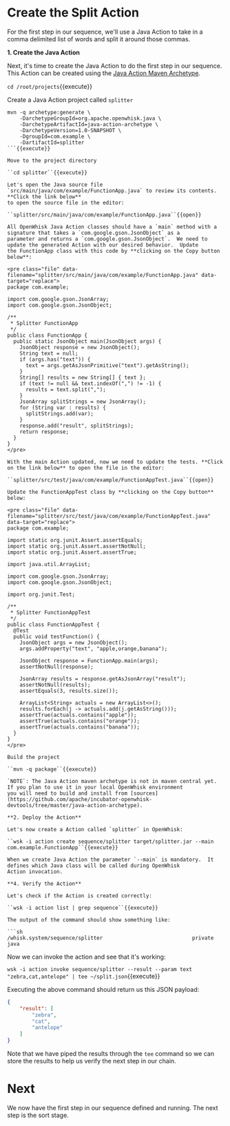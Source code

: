 # Create the Split Action

For the first step in our sequence, we'll use a Java Action to take in a comma delimited list of words and split it around those commas.


**1. Create the Java Action**

Next, it's time to create the Java Action to do the first step in our sequence.  This Action can be created using the [Java Action 
Maven Archetype](https://github.com/apache/incubator-openwhisk-devtools/tree/master/java-action-archetype).  

``cd /root/projects``{{execute}}

Create a Java Action project called `splitter`

```
mvn -q archetype:generate \
    -DarchetypeGroupId=org.apache.openwhisk.java \
    -DarchetypeArtifactId=java-action-archetype \
    -DarchetypeVersion=1.0-SNAPSHOT \
    -DgroupId=com.example \
    -DartifactId=splitter
```{{execute}}

Move to the project directory

``cd splitter``{{execute}}

Let's open the Java source file `src/main/java/com/example/FunctionApp.java` to review its contents.  **Click the link below**
to open the source file in the editor:

``splitter/src/main/java/com/example/FunctionApp.java``{{open}}

All OpenWhisk Java Action classes should have a `main` method with a signature that takes a `com.google.gson.JsonObject` as a
parameter and returns a `com.google.gson.JsonObject`.  We need to update the generated Action with our desired behavior.  Update
the FunctionApp class with this code by **clicking on the Copy button below**:

<pre class="file" data-filename="splitter/src/main/java/com/example/FunctionApp.java" data-target="replace">
package com.example;

import com.google.gson.JsonArray;
import com.google.gson.JsonObject;

/**
 * Splitter FunctionApp
 */
public class FunctionApp {
  public static JsonObject main(JsonObject args) {
    JsonObject response = new JsonObject();
    String text = null;
    if (args.has("text")) {
      text = args.getAsJsonPrimitive("text").getAsString();
    }
    String[] results = new String[] { text };
    if (text != null && text.indexOf(",") != -1) {
      results = text.split(",");
    }
    JsonArray splitStrings = new JsonArray();
    for (String var : results) {
      splitStrings.add(var);
    }
    response.add("result", splitStrings);
    return response;
  }
}
</pre>

With the main Action updated, now we need to update the tests. **Click on the link below** to open the file in the editor:

``splitter/src/test/java/com/example/FunctionAppTest.java``{{open}}

Update the FunctionAppTest class by **clicking on the Copy button** below:

<pre class="file" data-filename="splitter/src/test/java/com/example/FunctionAppTest.java" data-target="replace">
package com.example;

import static org.junit.Assert.assertEquals;
import static org.junit.Assert.assertNotNull;
import static org.junit.Assert.assertTrue;

import java.util.ArrayList;

import com.google.gson.JsonArray;
import com.google.gson.JsonObject;

import org.junit.Test;

/**
 * Splitter FunctionAppTest
 */
public class FunctionAppTest {
  @Test
  public void testFunction() {
    JsonObject args = new JsonObject();
    args.addProperty("text", "apple,orange,banana");
    
    JsonObject response = FunctionApp.main(args);
    assertNotNull(response);
    
    JsonArray results = response.getAsJsonArray("result");
    assertNotNull(results);
    assertEquals(3, results.size());
    
    ArrayList<String> actuals = new ArrayList<>();
    results.forEach(j -> actuals.add(j.getAsString()));
    assertTrue(actuals.contains("apple"));
    assertTrue(actuals.contains("orange"));
    assertTrue(actuals.contains("banana"));
  }
}
</pre>

Build the project

``mvn -q package``{{execute}}

`NOTE`: The Java Action maven archetype is not in maven central yet.  If you plan to use it in your local OpenWhisk environment
you will need to build and install from [sources](https://github.com/apache/incubator-openwhisk-devtools/tree/master/java-action-archetype).

**2. Deploy the Action**

Let's now create a Action called `splitter` in OpenWhisk:

``wsk -i action create sequence/splitter target/splitter.jar --main com.example.FunctionApp``{{execute}}

When we create Java Action the parameter `--main` is mandatory.  It defines which Java class will be called during OpenWhisk
Action invocation.

**4. Verify the Action**

Let's check if the Action is created correctly:

``wsk -i action list | grep sequence``{{execute}}

The output of the command should show something like:

```sh
/whisk.system/sequence/splitter                             private java
```

Now we can invoke the action and see that it's working:

``wsk -i action invoke sequence/splitter --result --param text "zebra,cat,antelope" | tee ~/split.json``{{execute}}

Executing the above command should return us this JSON payload:

```json
{
    "result": [
        "zebra",
        "cat",
        "antelope"
    ]
}
```

Note that we have piped the results through the `tee` command so we can store the results to help us verify the next step in our chain.

# Next

We now have the first step in our sequence defined and running.  The next step is the sort stage.
